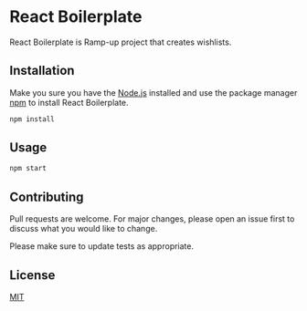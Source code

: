 # React Boilerplate

React Boilerplate is Ramp-up project that creates wishlists.

## Installation

Make you sure you have the [Node.js](http://nodejs.org/) installed and use the package manager [npm](https://www.npmjs.com/) to install React Boilerplate.


```bash
npm install
```

## Usage

```bash
npm start
```

## Contributing
Pull requests are welcome. For major changes, please open an issue first to discuss what you would like to change.

Please make sure to update tests as appropriate.

## License
[MIT](https://choosealicense.com/licenses/mit/)
